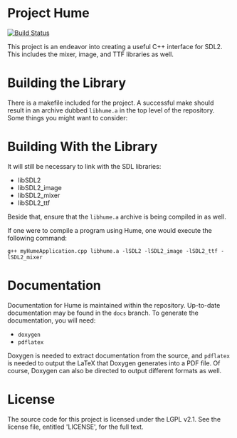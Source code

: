 # Project Hume

[![Build Status](http://ci.mardev.net/buildStatus/icon?job=Hume)](http://ci.mardev.net/job/Hume/)

This project is an endeavor into creating a useful C++ interface for SDL2.
This includes the mixer, image, and TTF libraries as well.

# Building the Library
There is a makefile included for the project.
A successful make should result in an archive dubbed `libhume.a` in the top level of the repository.
Some things you might want to consider:

# Building With the Library
It will still be necessary to link with the SDL libraries:
* libSDL2
* libSDL2_image
* libSDL2_mixer
* libSDL2_ttf

Beside that, ensure that the `libhume.a` archive is being compiled in as well.

If one were to compile a program using Hume, one would execute the following command:

`g++ myHumeApplication.cpp libhume.a -lSDL2 -lSDL2_image -lSDL2_ttf -lSDL2_mixer`

# Documentation

Documentation for Hume is maintained within the repository. Up-to-date documentation
may be found in the `docs` branch. To generate the documentation, you will need:
* `doxygen`
* `pdflatex`

Doxygen is needed to extract documentation from the source, and `pdflatex` is needed
to output the LaTeX that Doxygen generates into a PDF file. Of course, Doxygen can
also be directed to output different formats as well.

# License
The source code for this project is licensed under the LGPL v2.1.
See the license file, entitled 'LICENSE', for the full text.
